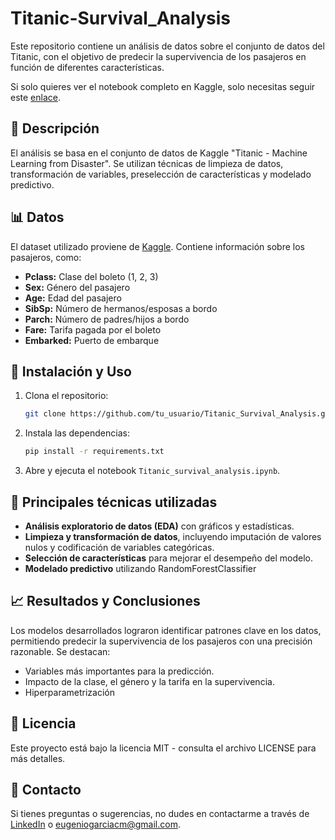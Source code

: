 # Titanic-Survival_Analysis

Este repositorio contiene un análisis de datos sobre el conjunto de datos del Titanic, con el objetivo de predecir la supervivencia de los pasajeros en función de diferentes características.

Si solo quieres ver el notebook completo en Kaggle, solo necesitas seguir este [enlace](https://www.kaggle.com/code/eugarciadata/1-titanic-data).

## 📌 Descripción

El análisis se basa en el conjunto de datos de Kaggle "Titanic - Machine Learning from Disaster". Se utilizan técnicas de limpieza de datos, transformación de variables, preselección de características y modelado predictivo.

## 📊 Datos

El dataset utilizado proviene de [Kaggle](https://www.kaggle.com/competitions/titanic). Contiene información sobre los pasajeros, como:

- **Pclass:** Clase del boleto (1, 2, 3)
- **Sex:** Género del pasajero
- **Age:** Edad del pasajero
- **SibSp:** Número de hermanos/esposas a bordo
- **Parch:** Número de padres/hijos a bordo
- **Fare:** Tarifa pagada por el boleto
- **Embarked:** Puerto de embarque

## 🔧 Instalación y Uso

1. Clona el repositorio:
   ```bash
   git clone https://github.com/tu_usuario/Titanic_Survival_Analysis.git
   ```
2. Instala las dependencias:
   ```bash
   pip install -r requirements.txt
   ```
3. Abre y ejecuta el notebook `Titanic_survival_analysis.ipynb`.

## 📌 Principales técnicas utilizadas

- **Análisis exploratorio de datos (EDA)** con gráficos y estadísticas.
- **Limpieza y transformación de datos**, incluyendo imputación de valores nulos y codificación de variables categóricas.
- **Selección de características** para mejorar el desempeño del modelo.
- **Modelado predictivo** utilizando RandomForestClassifier

## 📈 Resultados y Conclusiones

Los modelos desarrollados lograron identificar patrones clave en los datos, permitiendo predecir la supervivencia de los pasajeros con una precisión razonable. Se destacan:

- Variables más importantes para la predicción.
- Impacto de la clase, el género y la tarifa en la supervivencia.
- Hiperparametrización

## 📜 Licencia

Este proyecto está bajo la licencia MIT - consulta el archivo LICENSE para más detalles.

## 📩 Contacto

Si tienes preguntas o sugerencias, no dudes en contactarme a través de [LinkedIn](http://www.linkedin.com/in/eugarciadata) o eugeniogarciacm@gmail.com.
